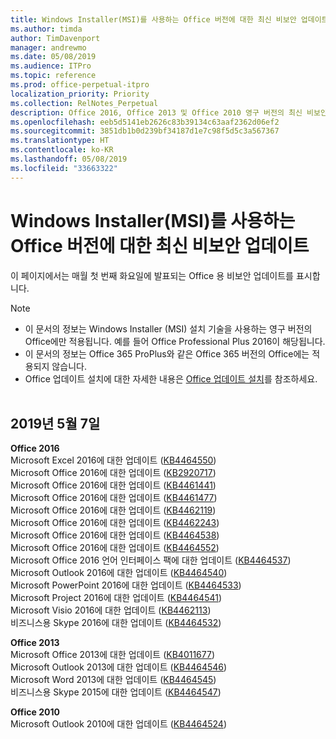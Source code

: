```yaml
---
title: Windows Installer(MSI)를 사용하는 Office 버전에 대한 최신 비보안 업데이트
ms.author: timda
author: TimDavenport
manager: andrewmo
ms.date: 05/08/2019
ms.audience: ITPro
ms.topic: reference
ms.prod: office-perpetual-itpro
localization_priority: Priority
ms.collection: RelNotes_Perpetual
description: Office 2016, Office 2013 및 Office 2010 영구 버전의 최신 비보안 업데이트 정보에 대한 링크를 IT 전문가에게 제공합니다.
ms.openlocfilehash: eeb5d5141eb2626c83b39134c63aaf2362d06ef2
ms.sourcegitcommit: 3851db1b0d239bf34187d1e7c98f5d5c3a567367
ms.translationtype: HT
ms.contentlocale: ko-KR
ms.lasthandoff: 05/08/2019
ms.locfileid: "33663322"
---
```

# <a name="latest-non-security-updates-for-versions-of-office-that-use-windows-installer-msi"></a>Windows Installer(MSI)를 사용하는 Office 버전에 대한 최신 비보안 업데이트

이 페이지에서는 매월 첫 번째 화요일에 발표되는 Office 용 비보안 업데이트를 표시합니다.

> [!NOTE]
> - 이 문서의 정보는 Windows Installer (MSI) 설치 기술을 사용하는 영구 버전의 Office에만 적용됩니다. 예를 들어 Office Professional Plus 2016이 해당됩니다.
> - 이 문서의 정보는 Office 365 ProPlus와 같은 Office 365 버전의 Office에는 적용되지 않습니다.
> - Office 업데이트 설치에 대한 자세한 내용은 [Office 업데이트 설치](https://support.office.com/article/2ab296f3-7f03-43a2-8e50-46de917611c5)를 참조하세요.
<br/><br/>

## <a name="may-7-2019"></a>2019년 5월 7일

**Office 2016**<br/>
Microsoft Excel 2016에 대한 업데이트 ([KB4464550](https://support.microsoft.com/help/4464550))<br/>
Microsoft Office 2016에 대한 업데이트 ([KB2920717](https://support.microsoft.com/help/2920717))<br/>
Microsoft Office 2016에 대한 업데이트 ([KB4461441](https://support.microsoft.com/help/4461441))<br/>
Microsoft Office 2016에 대한 업데이트 ([KB4461477](https://support.microsoft.com/help/4461477))<br/>
Microsoft Office 2016에 대한 업데이트 ([KB4462119](https://support.microsoft.com/help/4462119))<br/>
Microsoft Office 2016에 대한 업데이트 ([KB4462243](https://support.microsoft.com/help/4462243))<br/>
Microsoft Office 2016에 대한 업데이트 ([KB4464538](https://support.microsoft.com/help/4464538))<br/>
Microsoft Office 2016에 대한 업데이트 ([KB4464552](https://support.microsoft.com/help/4464552))<br/>
Microsoft Office 2016 언어 인터페이스 팩에 대한 업데이트 ([KB4464537](https://support.microsoft.com/help/4464537))<br/>
Microsoft Outlook 2016에 대한 업데이트 ([KB4464540](https://support.microsoft.com/help/4464540))<br/>
Microsoft PowerPoint 2016에 대한 업데이트 ([KB4464533](https://support.microsoft.com/help/4464533))<br/>
Microsoft Project 2016에 대한 업데이트 ([KB4464541](https://support.microsoft.com/help/4464541))<br/>
Microsoft Visio 2016에 대한 업데이트 ([KB4462113](https://support.microsoft.com/help/4462113))<br/>
비즈니스용 Skype 2016에 대한 업데이트 ([KB4464532](https://support.microsoft.com/help/4464532))<br/>

**Office 2013**<br/>
Microsoft Office 2013에 대한 업데이트 ([KB4011677](https://support.microsoft.com/help/4011677))<br/>
Microsoft Outlook 2013에 대한 업데이트 ([KB4464546](https://support.microsoft.com/help/4464546))<br/>
Microsoft Word 2013에 대한 업데이트 ([KB4464545](https://support.microsoft.com/help/4464545))<br/>
비즈니스용 Skype 2015에 대한 업데이트 ([KB4464547](https://support.microsoft.com/help/4464547))<br/>

**Office 2010**<br/>
Microsoft Outlook 2010에 대한 업데이트 ([KB4464524](https://support.microsoft.com/help/4464524))